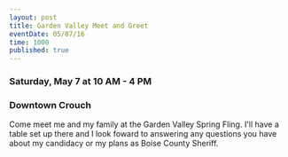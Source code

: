 ```yaml
---
layout: post
title: Garden Valley Meet and Greet
eventDate: 05/07/16
time: 1000
published: true
---
```

### Saturday, May 7 at 10 AM - 4 PM

### Downtown Crouch

Come meet me and my family at the Garden Valley Spring Fling. I'll have a table set up there and I look foward to answering any questions you have about my candidacy or my plans as Boise County Sheriff.
